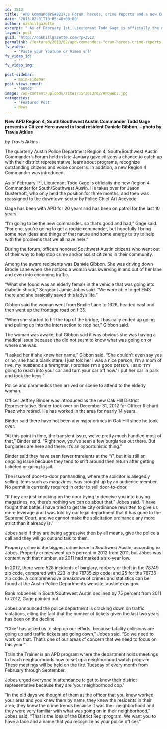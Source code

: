 ```yaml
---
id: 3512
title: 'APD Commander&#8217;s Forum: heroes, crime reports and a new Commander'
date: '2013-02-01T10:05:40+00:00'
author: oakhillgazette
excerpt: " As of February 1st, Lieutenant Todd Gage is officially the new Region 4 Commander for South/Southwest Austin. He takes over for Jason Dusterhoft, who only held the position for three months, and then was reassigned to the downtown sector by Police Chief Art Acevedo.\n\n   Gage has been with APD for 20 years and has been on patrol for the last 10 years.\n\n   “I’m going to be the new commander…so that’s good and bad,” Gage said. “For one, you’re going to get a rookie commander, but hopefully I bring some new ideas and things of that nature and some energy to try to help with the problems that we all have here.”"
layout: post
guid: 'http://oakhillgazette.com/?p=3512'
permalink: /featured/2013/02/apd-commanders-forum-heroes-crime-reports-and-a-new-commander/
fv_video:
    - 'Paste your YouTube or Vimeo url'
fv_video_id:
    - ''
fv_video_img:
    - ''
post-sidebar:
    - main-sidebar
post_views_count:
    - '66902'
image: /wp-content/uploads/sites/15/2013/02/APDweb2.jpg
categories:
    - 'Featured Post'
    - News
---
```


**New APD Region 4, South/Southwest Austin Commander Todd Gage presents a Citizen Hero award to local resident Daniele Gibbon. – photo by Travis Atkins**

*by Travis Atkins*

The quarterly Austin Police Department Region 4, South/Southwest Austin Commander’s Forum held in late January gave citizens a chance to catch up with their district representative, learn about programs, recognize outstanding citizens and voice concerns. In addition, a new Region 4 Commander was introduced.

As of February 1<sup>st</sup>, Lieutenant Todd Gage is officially the new Region 4 Commander for South/Southwest Austin. He takes over for Jason Dusterhoft, who only held the position for three months, and then was reassigned to the downtown sector by Police Chief Art Acevedo.

Gage has been with APD for 20 years and has been on patrol for the last 10 years.

“I’m going to be the new commander…so that’s good and bad,” Gage said. “For one, you’re going to get a rookie commander, but hopefully I bring some new ideas and things of that nature and some energy to try to help with the problems that we all have here.”

During the forum, officers honored Southwest Austin citizens who went out of their way to help stop crime and/or assist citizens in their community.

Among the award recipients was Daniele Gibbon. She was driving down Brodie Lane when she noticed a woman was swerving in and out of her lane and even into oncoming traffic.

“What she found was an elderly female in the vehicle that was going into diabetic shock,” Sergeant Jamie Jobes said. “We were able to get EMS there and she basically saved this lady’s life.”

Gibbon said the woman went from Brodie Lane to 1626, headed east and then went up the frontage road on I-35.

“When she started to hit the top of the bridge, I basically ended up going and pulling up into the intersection to stop her,” Gibbon said.

The woman was awake, but Gibbon said it was obvious she was having a medical issue because she did not seem to know what was going on or where she was.

“I asked her if she knew her name,” Gibbon said. “She couldn’t even say yes or no, she had a blank stare. I just told her I was a nice person, I’m a mom of five, my husband’s a firefighter, I promise I’m a good person. I said ‘I’m going to reach into your car and turn your car off now.’ I put her car in park and took the keys.”

Police and paramedics then arrived on scene to attend to the elderly woman.

Officer Jeffrey Binder was introduced as the new Oak Hill District Representative. Binder took over on December 31, 2012 for Officer Richard Paez who retired. He has worked in the area for nearly 14 years.

Binder said there have not been any major crimes in Oak Hill since he took over.

“At this point in time, the transient issue, we’ve pretty much handled most of that,” Binder said. “Right now, you’ve seen a few burglaries out there. But burglaries are here and there. It’s an opportunistic thing.”

Binder said they have seen fewer transients at the ‘Y’, but it is still an ongoing issue because they tend to shift around then return after getting ticketed or going to jail.

The issue of door-to-door panhandling, where the solicitor is allegedly selling items such as magazines, was brought up by an audience member. No permit is currently required in order to sell door-to-door.

“If they are just knocking on the door trying to deceive you into buying magazines, no, there’s nothing we can do about that,” Jobes said. “I have fought that battle. I have tried to get the city ordinance rewritten to give us more leverage and I was told by our legal department that it has gone to the Supreme Court, and we cannot make the solicitation ordinance any more strict than it already is.”

Jobes said if they are being aggressive then by all means, give the police a call and they will go out and talk to them.

Property crime is the biggest crime issue in Southwest Austin, according to Jobes. Property crimes went up 5 percent in 2012 from 2011, but Jobes was content with that number, as 2011 had marked a six-year low.

In 2012, there were 528 incidents of burglary, robbery or theft in the 78749 zip code, compared with 223 in the 78735 zip code, and 25 for the 78736 zip code. A comprehensive breakdown of crimes and statistics can be found at the Austin Police Department’s website, austintexas.gov.

Bank robberies in South/Southwest Austin declined by 75 percent from 2011 to 2012, Gage pointed out.

Jobes announced the police department is cracking down on traffic violations, citing the fact that the number of tickets given the last two years has been on the decline.

“Chief has asked us to step up our efforts, because fatality collisions are going up and traffic tickets are going down,” Jobes said. “So we need to work on that. That’s one of our areas of concern that we need to focus on this year.”

Train the Trainer is an APD program where the department holds meetings to teach neighborhoods how to set up a neighborhood watch program. These meetings will be held on the first Tuesday of every month from February through September.

Jobes urged everyone in attendance to get to know their district representative because they are ‘your neighborhood cop.’

“In the old days we thought of them as the officer that you knew worked your area and you knew them by name, they knew the residents in their area; they knew the crime trends because it was their neighborhood and they were very familiar with what was going on in their neighborhood,” Jobes said. “That is the idea of the District Rep. program. We want you to have a face and a name that you recognize as your police officer.”